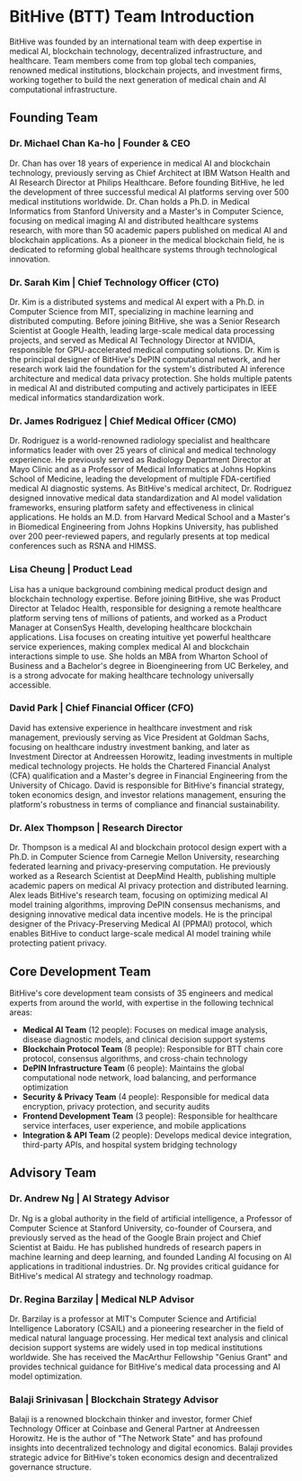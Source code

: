 # BitHive (BTT) Team Introduction

BitHive was founded by an international team with deep expertise in medical AI, blockchain technology, decentralized infrastructure, and healthcare. Team members come from top global tech companies, renowned medical institutions, blockchain projects, and investment firms, working together to build the next generation of medical chain and AI computational infrastructure.

## Founding Team

### Dr. Michael Chan Ka-ho | Founder & CEO
Dr. Chan has over 18 years of experience in medical AI and blockchain technology, previously serving as Chief Architect at IBM Watson Health and AI Research Director at Philips Healthcare. Before founding BitHive, he led the development of three successful medical AI platforms serving over 500 medical institutions worldwide. Dr. Chan holds a Ph.D. in Medical Informatics from Stanford University and a Master's in Computer Science, focusing on medical imaging AI and distributed healthcare systems research, with more than 50 academic papers published on medical AI and blockchain applications. As a pioneer in the medical blockchain field, he is dedicated to reforming global healthcare systems through technological innovation.

### Dr. Sarah Kim | Chief Technology Officer (CTO)
Dr. Kim is a distributed systems and medical AI expert with a Ph.D. in Computer Science from MIT, specializing in machine learning and distributed computing. Before joining BitHive, she was a Senior Research Scientist at Google Health, leading large-scale medical data processing projects, and served as Medical AI Technology Director at NVIDIA, responsible for GPU-accelerated medical computing solutions. Dr. Kim is the principal designer of BitHive's DePIN computational network, and her research work laid the foundation for the system's distributed AI inference architecture and medical data privacy protection. She holds multiple patents in medical AI and distributed computing and actively participates in IEEE medical informatics standardization work.

### Dr. James Rodriguez | Chief Medical Officer (CMO)
Dr. Rodriguez is a world-renowned radiology specialist and healthcare informatics leader with over 25 years of clinical and medical technology experience. He previously served as Radiology Department Director at Mayo Clinic and as a Professor of Medical Informatics at Johns Hopkins School of Medicine, leading the development of multiple FDA-certified medical AI diagnostic systems. As BitHive's medical architect, Dr. Rodriguez designed innovative medical data standardization and AI model validation frameworks, ensuring platform safety and effectiveness in clinical applications. He holds an M.D. from Harvard Medical School and a Master's in Biomedical Engineering from Johns Hopkins University, has published over 200 peer-reviewed papers, and regularly presents at top medical conferences such as RSNA and HIMSS.

### Lisa Cheung | Product Lead
Lisa has a unique background combining medical product design and blockchain technology expertise. Before joining BitHive, she was Product Director at Teladoc Health, responsible for designing a remote healthcare platform serving tens of millions of patients, and worked as a Product Manager at ConsenSys Health, developing healthcare blockchain applications. Lisa focuses on creating intuitive yet powerful healthcare service experiences, making complex medical AI and blockchain interactions simple to use. She holds an MBA from Wharton School of Business and a Bachelor's degree in Bioengineering from UC Berkeley, and is a strong advocate for making healthcare technology universally accessible.

### David Park | Chief Financial Officer (CFO)
David has extensive experience in healthcare investment and risk management, previously serving as Vice President at Goldman Sachs, focusing on healthcare industry investment banking, and later as Investment Director at Andreessen Horowitz, leading investments in multiple medical technology projects. He holds the Chartered Financial Analyst (CFA) qualification and a Master's degree in Financial Engineering from the University of Chicago. David is responsible for BitHive's financial strategy, token economics design, and investor relations management, ensuring the platform's robustness in terms of compliance and financial sustainability.

### Dr. Alex Thompson | Research Director
Dr. Thompson is a medical AI and blockchain protocol design expert with a Ph.D. in Computer Science from Carnegie Mellon University, researching federated learning and privacy-preserving computation. He previously worked as a Research Scientist at DeepMind Health, publishing multiple academic papers on medical AI privacy protection and distributed learning. Alex leads BitHive's research team, focusing on optimizing medical AI model training algorithms, improving DePIN consensus mechanisms, and designing innovative medical data incentive models. He is the principal designer of the Privacy-Preserving Medical AI (PPMAI) protocol, which enables BitHive to conduct large-scale medical AI model training while protecting patient privacy.

## Core Development Team

BitHive's core development team consists of 35 engineers and medical experts from around the world, with expertise in the following technical areas:

- **Medical AI Team** (12 people): Focuses on medical image analysis, disease diagnostic models, and clinical decision support systems
- **Blockchain Protocol Team** (8 people): Responsible for BTT chain core protocol, consensus algorithms, and cross-chain technology
- **DePIN Infrastructure Team** (6 people): Maintains the global computational node network, load balancing, and performance optimization
- **Security & Privacy Team** (4 people): Responsible for medical data encryption, privacy protection, and security audits
- **Frontend Development Team** (3 people): Responsible for healthcare service interfaces, user experience, and mobile applications
- **Integration & API Team** (2 people): Develops medical device integration, third-party APIs, and hospital system bridging technology

## Advisory Team

### Dr. Andrew Ng | AI Strategy Advisor
Dr. Ng is a global authority in the field of artificial intelligence, a Professor of Computer Science at Stanford University, co-founder of Coursera, and previously served as the head of the Google Brain project and Chief Scientist at Baidu. He has published hundreds of research papers in machine learning and deep learning, and founded Landing AI focusing on AI applications in traditional industries. Dr. Ng provides critical guidance for BitHive's medical AI strategy and technology roadmap.

### Dr. Regina Barzilay | Medical NLP Advisor
Dr. Barzilay is a professor at MIT's Computer Science and Artificial Intelligence Laboratory (CSAIL) and a pioneering researcher in the field of medical natural language processing. Her medical text analysis and clinical decision support systems are widely used in top medical institutions worldwide. She has received the MacArthur Fellowship "Genius Grant" and provides technical guidance for BitHive's medical data processing and AI model optimization.

### Balaji Srinivasan | Blockchain Strategy Advisor
Balaji is a renowned blockchain thinker and investor, former Chief Technology Officer at Coinbase and General Partner at Andreessen Horowitz. He is the author of "The Network State" and has profound insights into decentralized technology and digital economics. Balaji provides strategic advice for BitHive's token economics design and decentralized governance structure.

